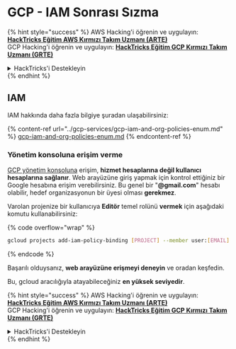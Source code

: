 # GCP - IAM Sonrası Sızma

{% hint style="success" %}
AWS Hacking'i öğrenin ve uygulayın: <img src="/.gitbook/assets/image.png" alt="" data-size="line">[**HackTricks Eğitim AWS Kırmızı Takım Uzmanı (ARTE)**](https://training.hacktricks.xyz/courses/arte)<img src="/.gitbook/assets/image.png" alt="" data-size="line">\
GCP Hacking'i öğrenin ve uygulayın: <img src="/.gitbook/assets/image (2).png" alt="" data-size="line">[**HackTricks Eğitim GCP Kırmızı Takım Uzmanı (GRTE)**<img src="/.gitbook/assets/image (2).png" alt="" data-size="line">](https://training.hacktricks.xyz/courses/grte)

<details>

<summary>HackTricks'i Destekleyin</summary>

* [**Abonelik planlarını**](https://github.com/sponsors/carlospolop) kontrol edin!
* 💬 [**Discord grubuna**](https://discord.gg/hRep4RUj7f) katılın veya [**telegram grubuna**](https://t.me/peass) katılın veya bizi **Twitter** 🐦 [**@hacktricks\_live**](https://twitter.com/hacktricks\_live)**'da takip edin.**
* **Hacking püf noktalarını paylaşarak PR'ler göndererek** [**HackTricks**](https://github.com/carlospolop/hacktricks) ve [**HackTricks Cloud**](https://github.com/carlospolop/hacktricks-cloud) github depolarına katkıda bulunun.

</details>
{% endhint %}

## IAM <a href="#service-account-impersonation" id="service-account-impersonation"></a>

IAM hakkında daha fazla bilgiye şuradan ulaşabilirsiniz:

{% content-ref url="../gcp-services/gcp-iam-and-org-policies-enum.md" %}
[gcp-iam-and-org-policies-enum.md](../gcp-services/gcp-iam-and-org-policies-enum.md)
{% endcontent-ref %}

### Yönetim konsoluna erişim verme <a href="#granting-access-to-management-console" id="granting-access-to-management-console"></a>

[GCP yönetim konsoluna](https://console.cloud.google.com) erişim, **hizmet hesaplarına değil kullanıcı hesaplarına sağlanır**. Web arayüzüne giriş yapmak için kontrol ettiğiniz bir Google hesabına erişim verebilirsiniz. Bu genel bir "**@gmail.com**" hesabı olabilir, hedef organizasyonun bir üyesi olması **gerekmez**.

Varolan projenize bir kullanıcıya **Editör** temel rolünü **vermek** için aşağıdaki komutu kullanabilirsiniz:

{% code overflow="wrap" %}
```bash
gcloud projects add-iam-policy-binding [PROJECT] --member user:[EMAIL] --role roles/editor
```
{% endcode %}

Başarılı olduysanız, **web arayüzüne erişmeyi deneyin** ve oradan keşfedin.

Bu, gcloud aracılığıyla atayabileceğiniz **en yüksek seviyedir**.

{% hint style="success" %}
AWS Hacking'i öğrenin ve uygulayın: <img src="/.gitbook/assets/image.png" alt="" data-size="line">[**HackTricks Eğitim AWS Kırmızı Takım Uzmanı (ARTE)**](https://training.hacktricks.xyz/courses/arte)<img src="/.gitbook/assets/image.png" alt="" data-size="line">\
GCP Hacking'i öğrenin ve uygulayın: <img src="/.gitbook/assets/image (2).png" alt="" data-size="line">[**HackTricks Eğitim GCP Kırmızı Takım Uzmanı (GRTE)**<img src="/.gitbook/assets/image (2).png" alt="" data-size="line">](https://training.hacktricks.xyz/courses/grte)

<details>

<summary>HackTricks'i Destekleyin</summary>

* [**Abonelik planlarını**](https://github.com/sponsors/carlospolop) kontrol edin!
* 💬 [**Discord grubuna**](https://discord.gg/hRep4RUj7f) katılın veya [**telegram grubuna**](https://t.me/peass) katılın veya bizi **Twitter** 🐦 [**@hacktricks\_live**](https://twitter.com/hacktricks\_live)** takip edin**.
* **HackTricks** ve **HackTricks Cloud** github depolarına PR göndererek hacking püf noktalarını paylaşın.

</details>
{% endhint %}
